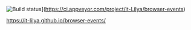 ![Build status](https://ci.appveyor.com/api/projects/status/iqcx8ucr7tc76l4r?svg=true)](https://ci.appveyor.com/project/it-Lilya/browser-events)

https://it-lilya.github.io/browser-events/